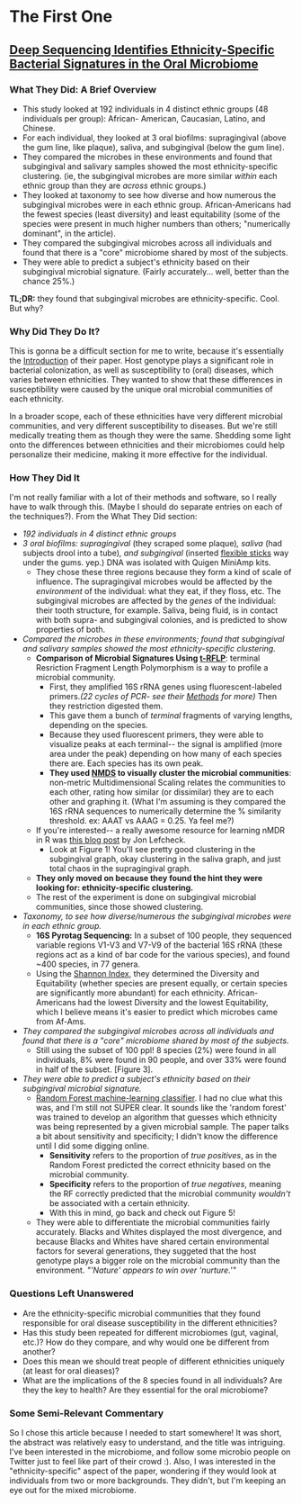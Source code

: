 The First One
=============
[Deep Sequencing Identifies Ethnicity-Specific Bacterial Signatures in the Oral Microbiome](http://journals.plos.org/ploscollections/article?id=10.1371/journal.pone.0077287)
-----------------------------------------------------------------------------------------
### What They Did: A Brief Overview ###
* This study looked at 192 individuals in 4 distinct ethnic groups (48 individuals per group): African-
  American, Caucasian, Latino, and Chinese.  
* For each individual, they looked at 3 oral biofilms: supragingival (above the gum line, like plaque), saliva, and subgingival (below the gum line).
* They compared the microbes in these environments and found that subgingival and salivary samples showed the most ethnicity-specific clustering. (ie, the subgingival microbes are more similar *within* each ethnic group than they are *across* ethnic groups.)
* They looked at taxonomy to see how diverse and how numerous the subgingival microbes were in each
  ethnic group. African-Americans had the fewest species (least diversity) and least equitability (some of the species were present in much higher numbers than others; "numerically dominant", in the article).
* They compared the subgingival microbes across all individuals and found that there is a "core" microbiome
  shared by most of the subjects.
* They were able to predict a subject's ethnicity based on their subgingival microbial signature. (Fairly
  accurately... well, better than the chance 25%.)

**TL;DR:** they found that subgingival microbes are ethnicity-specific. Cool. But why?
### Why Did They Do It? ###
This is gonna be a difficult section for me to write, because it's essentially the [Introduction](http://journals.plos.org/ploscollections/article?id=10.1371/journal.pone.0077287#s1 "Their intro, for the lazy") of their paper.  Host genotype plays a significant role in bacterial colonization, as well as susceptibility to (oral) diseases, which varies between ethnicities. They wanted to show that these differences in susceptibility were caused by the unique oral microbial communities of each ethnicity.

In a broader scope, each of these ethnicities have very different microbial communities, and very different susceptibility to diseases. But we're still medically treating them as though they were the same.  Shedding some light onto the differences between ethnicities and their microbiomes could help personalize their medicine, making it more effective for the individual.

### How They Did It ###
I'm not really familiar with a lot of their methods and software, so I really have to walk through this. (Maybe I should do separate entries on each of the techniques?). From the What They Did section:

* *192 individuals in 4 distinct ethnic groups*  
* *3 oral biofilms: supragingival* (they scraped some plaque)*, saliva* (had subjects drool into a tube)*, and subgingival* (inserted [flexible sticks](http://www.tulsadentalspecialties.com/Libraries/Endo_Obturation_Images/WaveOne_Paper_Gutta_Points_R.sflb.ashx "endodontic paperpoints") way under the gums. yep.) DNA was isolated with Quigen MiniAmp kits.
	* They chose these three regions because they form a kind of scale of influence. The supragingival microbes would be affected by the *environment* of the individual: what they eat, if they floss, etc. The subgingival microbes are affected by the *genes* of the individual: their tooth structure, for example. Saliva, being fluid, is in contact with both supra- and subgingival colonies, and is predicted to show properties of both.
* *Compared the microbes in these environments; found that subgingival and salivary samples showed the most ethnicity-specific clustering.*
	* **Comparison of Microbial Signatures Using [t-RFLP](https://en.wikipedia.org/wiki/Terminal_restriction_fragment_length_polymorphism "Your bff Wikipedia")**: terminal Resriction Fragment Length Polymorphism is a way to profile a microbial community.
		* First, they amplified 16S rRNA genes using fluorescent-labeled primers.*(22 cycles of PCR- see their [Methods](http://journals.plos.org/ploscollections/article?id=10.1371/journal.pone.0077287#s4 "Methods") for more)* Then they restriction digested them.
		* This gave them a bunch of *terminal* fragments of varying lengths, depending on the species.
		* Because they used fluorescent primers, they were able to visualize peaks at each terminal-- the signal is amplified (more area under the peak) depending on how many of each species there are. Each species has its own peak.
		* **They used [NMDS](https://en.wikipedia.org/wiki/Multidimensional_scaling "Just keep Wikipedia open") to visually cluster the microbial communities**: non-metric Multidimensional Scaling relates the communities to each other, rating how similar (or dissimilar) they are to each other and graphing it. (What I'm assuming is they compared the 16S rRNA sequences to numerically determine the % similarity threshold. ex: AAAT vs AAAG = 0.25. Ya feel me?)
    * If you're interested-- a really awesome resource for learning nMDR in R was [this blog post](http://jonlefcheck.net/2012/10/24/nmds-tutorial-in-r/) by Jon Lefcheck.
		* Look at Figure 1! You'll see pretty good clustering in the subgingival graph, okay clustering in the saliva graph, and just total chaos in the supragingival graph.
	* **They only moved on because they found the hint they were looking for: ethnicity-specific clustering.**
	* The rest of the experiment is done on subgingival microbial communities, since those showed clustering.
* *Taxonomy, to see how diverse/numerous the subgingival microbes were in each ethnic group.*
  	* **16S Pyrotag Sequencing:** In a subset of 100 people, they sequenced variable regions V1-V3 and V7-V9 of the bacterial 16S rRNA (these regions act as a kind of bar code for the various species), and found ~400 species, in 77 genera.
  	* Using the [Shannon Index](https://en.wikipedia.org/wiki/Diversity_index#Shannon_index "Wiki, for the math geeks"), they determined the Diversity and Equitability (whether species are present equally, or certain species are significantly more abundant) for each ethnicity.  African-Americans had the lowest Diversity and the lowest Equitability, which I believe means it's easier to predict which microbes came from Af-Ams.
* *They compared the subgingival microbes across all individuals and found that there is a "core" microbiome
  shared by most of the subjects.*
  	* Still using the subset of 100 ppl! 8 species (2%) were found in all individuals, 8% were found in 90 people, and over 33% were found in half of the subset. [Figure 3].
* *They were able to predict a subject's ethnicity based on their subgingival microbial signature.*
	* [Random Forest machine-learning classifier](http://www.quora.com/Random-Forests/How-do-random-forests-work-in-laymans-terms "Really great Quora answer in laymen's terms!"). I had no clue what this was, and I'm still not SUPER clear. It sounds like the 'random forest' was trained to develop an algorithm that guesses which ethnicity was being represented by a given microbial sample. The paper talks a bit about sensitivity and specificity; I didn't know the difference until I did some digging online.
		* **Sensitivity** refers to the proportion of *true positives*, as in the Random Forest predicted the correct ethnicity based on the microbial community.
		* **Specificity** refers to the proportion of *true negatives*, meaning the RF correctly predicted that the microbial community *wouldn't* be associated with a certain ethnicity.
		* With this in mind, go back and check out Figure 5!
	* They were able to differentiate the microbial communities fairly accurately. Blacks and Whites displayed the most divergence, and because Blacks and Whites have shared certain environmental factors for several generations, they suggeted that the host genotype plays a bigger role on the microbial community than the environment. *"'Nature' appears to win over 'nurture.'"*

### Questions Left Unanswered ###
* Are the ethnicity-specific microbial communities that they found responsible for oral disease susceptibility in the different ethnicities?
* Has this study been repeated for different microbiomes (gut, vaginal, etc.)? How do they compare, and why would one be different from another?
* Does this mean we should treat people of different ethnicities uniquely (at least for oral dieases)?
* What are the implications of the 8 species found in all individuals? Are they the key to health? Are they essential for the oral microbiome?

### Some Semi-Relevant Commentary ###
So I chose this article because I needed to start somewhere! It was short, the abstract was relatively easy to understand, and the title was intriguing.  I've been interested in the microbiome, and follow some microbio people on Twitter just to feel like part of their crowd :). Also, I was interested in the "ethnicity-specific" aspect of the paper, wondering if they would look at individuals from two or more backgrounds. They didn't, but I'm keeping an eye out for the mixed microbiome.
